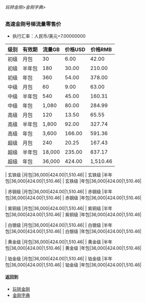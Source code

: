 ###### 玩转金刚>金刚字典>
### 高速金刚号梯流量零售价

- 执行汇率：人民币/美元=7.00000000

|级别|有效期|流量GB|价格USD|价格RMB|
|------| ------| ------| ------|------| 
|初级|月包|30|6.00|42.00|
|初级 |半年包|180|30.00|210.00| 
|初级 |年包|360|54.00|378.00| 
|中级 |月包|60|9.00|63.00|
|中级 |半年包|540|45.00|160.31|
|中级 |年包|1,080|80.00|284.99|
|高级 |月包|120|13.50|65.55|
|高级 |半年包|1,800|92.00|327.74|
|高级 |年包|3,600|166.00|591.36|
|超级|月包|240|20.25|167.43|
|超级 |半年包|18,000|235.00|837.17|
|超级 |年包|36,000|424.00|1,510.46|

| 玄铁级 |月包|36,000|424.00|1,510.46|
| 玄铁级 |半年包|36,000|424.00|1,510.46|
| 玄铁级 |年包|36,000|424.00|1,510.46|

| 赤钢级 |月包|36,000|424.00|1,510.46|
| 赤钢级 |半年包|36,000|424.00|1,510.46|
| 赤钢级 |年包|36,000|424.00|1,510.46|

| 紫铜级 |月包|36,000|424.00|1,510.46|
| 紫铜级 |半年包|36,000|424.00|1,510.46|
| 紫铜级 |年包|36,000|424.00|1,510.46|

| 白银级 |月包|36,000|424.00|1,510.46|
| 白银级 |半年包|36,000|424.00|1,510.46|
| 白银级 |年包|36,000|424.00|1,510.46|

| 黄金级 |月包|36,000|424.00|1,510.46|
| 黄金级 |半年包|36,000|424.00|1,510.46|
| 黄金级 |年包|36,000|424.00|1,510.46|

| 铂金级 |月包|36,000|424.00|1,510.46|
| 铂金级 |半年包|36,000|424.00|1,510.46|
| 铂金级 |年包|36,000|424.00|1,510.46|


#### 返回到
- [玩转金刚](https://github.com/a2zitpro/web/blob/master/LadderFree/A.md)
- [金刚字典](https://github.com/a2zitpro/web/blob/master/LadderFree/kkDictionary/KKDictionary.md)
